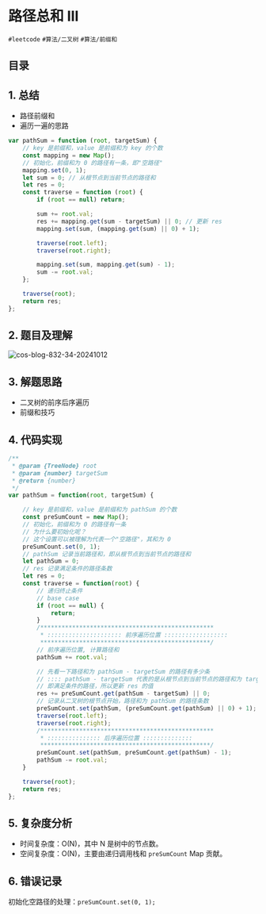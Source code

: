 
# 路径总和 III


`#leetcode`    `#算法/二叉树` `#算法/前缀和` 



## 目录
<!-- toc -->
 ## 1. 总结 

- 路径前缀和
- 遍历一遍的思路

```javascript
var pathSum = function (root, targetSum) {
    // key 是前缀和，value 是前缀和为 key 的个数
    const mapping = new Map();
    // 初始化，前缀和为 0 的路径有一条，即"空路径"
    mapping.set(0, 1);
    let sum = 0; // 从根节点到当前节点的路径和
    let res = 0;
    const traverse = function (root) {
        if (root == null) return;

        sum += root.val;
        res += mapping.get(sum - targetSum) || 0; // 更新 res
        mapping.set(sum, (mapping.get(sum) || 0) + 1);

        traverse(root.left);
        traverse(root.right);

        mapping.set(sum, mapping.get(sum) - 1);
        sum -= root.val;
    };

    traverse(root);
    return res;
};

```

## 2. 题目及理解

![cos-blog-832-34-20241012](https://blog-1310531898.cos.ap-beijing.myqcloud.com/832-34-20241012/Pasted%20image%2020240817143510.png)

## 3. 解题思路

- 二叉树的前序后序遍历
- 前缀和技巧

## 4. 代码实现

```javascript
/**
 * @param {TreeNode} root
 * @param {number} targetSum
 * @return {number}
 */
var pathSum = function(root, targetSum) {

    // key 是前缀和，value 是前缀和为 pathSum 的个数
    const preSumCount = new Map();
    // 初始化，前缀和为 0 的路径有一条
    // 为什么要初始化呢？
    // 这个设置可以被理解为代表一个"空路径"，其和为 0
    preSumCount.set(0, 1);
    // pathSum 记录当前路径和，即从根节点到当前节点的路径和
    let pathSum = 0;
    // res 记录满足条件的路径条数
    let res = 0;
    const traverse = function(root) {
        // 递归终止条件
        // base case
        if (root == null) {
            return;
        }
        /*************************************************
         * ::::::::::::::::::::: 前序遍历位置 ::::::::::::::::::
         ************************************************/
        // 前序遍历位置, 计算路径和
        pathSum += root.val;

        // 先看一下路径和为 pathSum - targetSum 的路径有多少条
        // :::: pathSum - targetSum 代表的是从根节点到当前节点的路径和为 targetSum
        // 即满足条件的路径，所以更新 res 的值
        res += preSumCount.get(pathSum - targetSum) || 0;
        // 记录从二叉树的根节点开始，路径和为 pathSum 的路径条数
        preSumCount.set(pathSum, (preSumCount.get(pathSum) || 0) + 1);
        traverse(root.left);
        traverse(root.right);
        /*************************************************
         * ::::::::::::::: 后序遍历位置 ::::::::::::::
         ************************************************/
        preSumCount.set(pathSum, preSumCount.get(pathSum) - 1);
        pathSum -= root.val;
    }

    traverse(root);
    return res;
};
```

## 5. 复杂度分析

- 时间复杂度：O(N)，其中 N 是树中的节点数。
- 空间复杂度：O(N)，主要由递归调用栈和 `preSumCount` Map 贡献。

## 6. 错误记录

初始化空路径的处理：`preSumCount.set(0, 1);`

